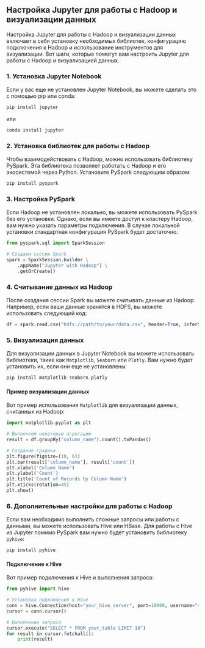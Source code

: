 ## Настройка Jupyter для работы с Hadoop и визуализации данных

Настройка Jupyter для работы с Hadoop и визуализации данных включает в себя установку необходимых библиотек, конфигурацию подключения к Hadoop и использование инструментов для визуализации. Вот шаги, которые помогут вам настроить Jupyter для работы с Hadoop и визуализацией данных.

### 1. Установка Jupyter Notebook
Если у вас еще не установлен Jupyter Notebook, вы можете сделать это с помощью pip или conda:

```sh
pip install jupyter
```
или
```sh
conda install jupyter
```

### 2. Установка библиотек для работы с Hadoop
Чтобы взаимодействовать с Hadoop, можно использовать библиотеку PySpark. Эта библиотека позволяет работать с Hadoop и его экосистемой через Python. Установите PySpark следующим образом:

```sh
pip install pyspark
```

### 3. Настройка PySpark
Если Hadoop не установлен локально, вы можете использовать PySpark без его установки. Однако, если вы имеете доступ к кластеру Hadoop, вам нужно указать параметры подключения. В случае локальной установки стандартная конфигурация PySpark будет достаточно.

```py
from pyspark.sql import SparkSession

# Создаем сессию Spark
spark = SparkSession.builder \
    .appName("Jupyter with Hadoop") \
    .getOrCreate()
```

### 4. Считывание данных из Hadoop
После создания сессии Spark вы можете считывать данные из Hadoop. Например, если ваши данные хранятся в HDFS, вы можете использовать следующий код:

```py
df = spark.read.csv("hdfs://path/to/your/data.csv", header=True, inferSchema=True)
```

### 5. Визуализация данных
Для визуализации данных в Jupyter Notebook вы можете использовать библиотеки, такие как `Matplotlib`, `Seaborn` или `Plotly`. Вам нужно будет установить их, если они еще не установлены:

```sh
pip install matplotlib seaborn plotly
```

#### Пример визуализации данных
Вот пример использования `Matplotlib` для визуализации данных, считанных из Hadoop:

```py
import matplotlib.pyplot as plt

# Выполняем некоторую агрегацию
result = df.groupBy("column_name").count().toPandas()

# Создание графика
plt.figure(figsize=(10, 6))
plt.bar(result['column_name'], result['count'])
plt.xlabel('Column Name')
plt.ylabel('Count')
plt.title('Count of Records by Column Name')
plt.xticks(rotation=45)
plt.show()
```

### 6. Дополнительные настройки для работы с Hadoop
Если вам необходимо выполнить сложные запросы или работы с данными, вы можете использовать Hive или HBase. Для работы с Hive из Jupyter помимо PySpark вам нужно будет установить библиотеку `pyhive`:

```sh
pip install pyhive
```

#### Подключение к Hive
Вот пример подключения к Hive и выполнения запроса:

```py
from pyhive import hive

# Установка подключения к Hive
conn = hive.Connection(host="your_hive_server", port=10000, username="your_username")
cursor = conn.cursor()

# Выполнение запроса
cursor.execute("SELECT * FROM your_table LIMIT 10")
for result in cursor.fetchall():
    print(result)
```